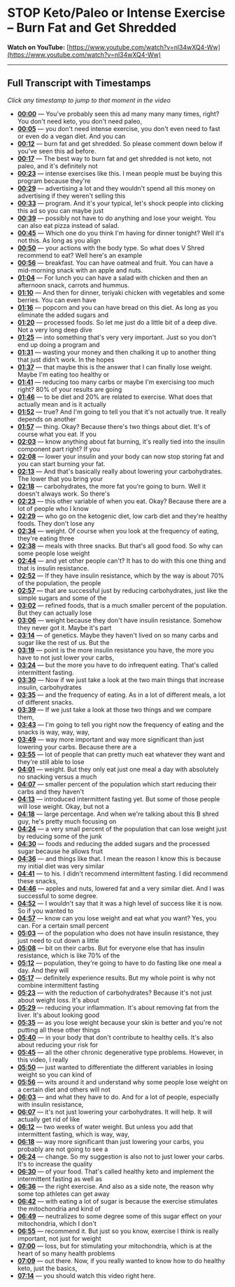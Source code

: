 # STOP Keto/Paleo or Intense Exercise – Burn Fat and Get Shredded

**Watch on YouTube:** [https://www.youtube.com/watch?v=nl34wXQ4-Ww](https://www.youtube.com/watch?v=nl34wXQ4-Ww)

---

## Full Transcript with Timestamps

*Click any timestamp to jump to that moment in the video*

- **[00:00](https://www.youtube.com/watch?v=nl34wXQ4-Ww&t=0s)** — You've probably seen this ad many many many times, right? You don't need keto, you don't need paleo,
- **[00:05](https://www.youtube.com/watch?v=nl34wXQ4-Ww&t=5s)** — you don't need intense exercise, you don't even need to fast or even do a vegan diet. And you can
- **[00:12](https://www.youtube.com/watch?v=nl34wXQ4-Ww&t=12s)** — burn fat and get shredded. So please comment down below if you've seen this ad before.
- **[00:17](https://www.youtube.com/watch?v=nl34wXQ4-Ww&t=17s)** — The best way to burn fat and get shredded is not keto, not paleo, and it's definitely not
- **[00:23](https://www.youtube.com/watch?v=nl34wXQ4-Ww&t=23s)** — intense exercises like this. I mean people must be buying this program because they're
- **[00:29](https://www.youtube.com/watch?v=nl34wXQ4-Ww&t=29s)** — advertising a lot and they wouldn't spend all this money on advertising if they weren't selling this
- **[00:33](https://www.youtube.com/watch?v=nl34wXQ4-Ww&t=33s)** — program. And it's your typical, let's shock people into clicking this ad so you can maybe just
- **[00:39](https://www.youtube.com/watch?v=nl34wXQ4-Ww&t=39s)** — possibly not have to do anything and lose your weight. You can also eat pizza instead of salad.
- **[00:45](https://www.youtube.com/watch?v=nl34wXQ4-Ww&t=45s)** — Which one do you think I'm having for dinner tonight? Well it's not this. As long as you align
- **[00:50](https://www.youtube.com/watch?v=nl34wXQ4-Ww&t=50s)** — your actions with the body type. So what does V Shred recommend to eat? Well here's an example
- **[00:56](https://www.youtube.com/watch?v=nl34wXQ4-Ww&t=56s)** — breakfast. You can have oatmeal and fruit. You can have a mid-morning snack with an apple and nuts.
- **[01:04](https://www.youtube.com/watch?v=nl34wXQ4-Ww&t=64s)** — For lunch you can have a salad with chicken and then an afternoon snack, carrots and hummus.
- **[01:10](https://www.youtube.com/watch?v=nl34wXQ4-Ww&t=70s)** — And then for dinner, teriyaki chicken with vegetables and some berries. You can even have
- **[01:16](https://www.youtube.com/watch?v=nl34wXQ4-Ww&t=76s)** — popcorn and you can have bread on this diet. As long as you eliminate the added sugars and
- **[01:20](https://www.youtube.com/watch?v=nl34wXQ4-Ww&t=80s)** — processed foods. So let me just do a little bit of a deep dive. Not a very long deep dive
- **[01:25](https://www.youtube.com/watch?v=nl34wXQ4-Ww&t=85s)** — into something that's very very important. Just so you don't end up doing a program and
- **[01:31](https://www.youtube.com/watch?v=nl34wXQ4-Ww&t=91s)** — wasting your money and then chalking it up to another thing that just didn't work. In the hopes
- **[01:37](https://www.youtube.com/watch?v=nl34wXQ4-Ww&t=97s)** — that maybe this is the answer that I can finally lose weight. Maybe I'm eating too healthy or
- **[01:41](https://www.youtube.com/watch?v=nl34wXQ4-Ww&t=101s)** — reducing too many carbs or maybe I'm exercising too much right? 80% of your results are going
- **[01:46](https://www.youtube.com/watch?v=nl34wXQ4-Ww&t=106s)** — to be diet and 20% are related to exercise. What does that actually mean and is it actually
- **[01:52](https://www.youtube.com/watch?v=nl34wXQ4-Ww&t=112s)** — true? And I'm going to tell you that it's not actually true. It really depends on another
- **[01:57](https://www.youtube.com/watch?v=nl34wXQ4-Ww&t=117s)** — thing. Okay? Because there's two things about diet. It's of course what you eat. If you
- **[02:03](https://www.youtube.com/watch?v=nl34wXQ4-Ww&t=123s)** — know anything about fat burning, it's really tied into the insulin component part right? If you
- **[02:08](https://www.youtube.com/watch?v=nl34wXQ4-Ww&t=128s)** — lower your insulin and your body can now stop storing fat and you can start burning your fat.
- **[02:13](https://www.youtube.com/watch?v=nl34wXQ4-Ww&t=133s)** — And that's basically really about lowering your carbohydrates. The lower that you bring your
- **[02:18](https://www.youtube.com/watch?v=nl34wXQ4-Ww&t=138s)** — carbohydrates, the more fat you're going to burn. Well it doesn't always work. So there's
- **[02:23](https://www.youtube.com/watch?v=nl34wXQ4-Ww&t=143s)** — this other variable of when you eat. Okay? Because there are a lot of people who I know
- **[02:29](https://www.youtube.com/watch?v=nl34wXQ4-Ww&t=149s)** — who go on the ketogenic diet, low carb diet and they're healthy foods. They don't lose any
- **[02:34](https://www.youtube.com/watch?v=nl34wXQ4-Ww&t=154s)** — weight. Of course when you look at the frequency of eating, they're eating three
- **[02:38](https://www.youtube.com/watch?v=nl34wXQ4-Ww&t=158s)** — meals with three snacks. But that's all good food. So why can some people lose weight
- **[02:44](https://www.youtube.com/watch?v=nl34wXQ4-Ww&t=164s)** — and yet other people can't? It has to do with this one thing and that is insulin resistance.
- **[02:52](https://www.youtube.com/watch?v=nl34wXQ4-Ww&t=172s)** — If they have insulin resistance, which by the way is about 70% of the population, the people
- **[02:57](https://www.youtube.com/watch?v=nl34wXQ4-Ww&t=177s)** — that are successful just by reducing carbohydrates, just like the simple sugars and some of the
- **[03:02](https://www.youtube.com/watch?v=nl34wXQ4-Ww&t=182s)** — refined foods, that is a much smaller percent of the population. But they can actually lose
- **[03:06](https://www.youtube.com/watch?v=nl34wXQ4-Ww&t=186s)** — weight because they don't have insulin resistance. Somehow they never got it. Maybe it's part
- **[03:14](https://www.youtube.com/watch?v=nl34wXQ4-Ww&t=194s)** — of genetics. Maybe they haven't lived on so many carbs and sugar like the rest of us. But the
- **[03:19](https://www.youtube.com/watch?v=nl34wXQ4-Ww&t=199s)** — point is the more insulin resistance you have, the more you have to not just lower your carbs,
- **[03:24](https://www.youtube.com/watch?v=nl34wXQ4-Ww&t=204s)** — but the more you have to do infrequent eating. That's called intermittent fasting.
- **[03:30](https://www.youtube.com/watch?v=nl34wXQ4-Ww&t=210s)** — Now if we just take a look at the two main things that increase insulin, carbohydrates
- **[03:35](https://www.youtube.com/watch?v=nl34wXQ4-Ww&t=215s)** — and the frequency of eating. As in a lot of different meals, a lot of different snacks.
- **[03:39](https://www.youtube.com/watch?v=nl34wXQ4-Ww&t=219s)** — If we just take a look at those two things and we compare them,
- **[03:43](https://www.youtube.com/watch?v=nl34wXQ4-Ww&t=223s)** — I'm going to tell you right now the frequency of eating and the snacks is way, way, way,
- **[03:49](https://www.youtube.com/watch?v=nl34wXQ4-Ww&t=229s)** — way more important and way more significant than just lowering your carbs. Because there are a
- **[03:55](https://www.youtube.com/watch?v=nl34wXQ4-Ww&t=235s)** — lot of people that can pretty much eat whatever they want and they're still able to lose
- **[04:01](https://www.youtube.com/watch?v=nl34wXQ4-Ww&t=241s)** — weight. But they only eat just one meal a day with absolutely no snacking versus a much
- **[04:07](https://www.youtube.com/watch?v=nl34wXQ4-Ww&t=247s)** — smaller percent of the population which start reducing their carbs and they haven't
- **[04:13](https://www.youtube.com/watch?v=nl34wXQ4-Ww&t=253s)** — introduced intermittent fasting yet. But some of those people will lose weight. Okay, but not a
- **[04:18](https://www.youtube.com/watch?v=nl34wXQ4-Ww&t=258s)** — large percentage. And when we're talking about this B shred guy, he's pretty much focusing on
- **[04:24](https://www.youtube.com/watch?v=nl34wXQ4-Ww&t=264s)** — a very small percent of the population that can lose weight just by reducing some of the junk
- **[04:30](https://www.youtube.com/watch?v=nl34wXQ4-Ww&t=270s)** — foods and reducing the added sugars and the processed sugar because he allows fruit
- **[04:36](https://www.youtube.com/watch?v=nl34wXQ4-Ww&t=276s)** — and things like that. I mean the reason I know this is because my initial diet was very similar
- **[04:41](https://www.youtube.com/watch?v=nl34wXQ4-Ww&t=281s)** — to his. I didn't recommend intermittent fasting. I did recommend these snacks,
- **[04:46](https://www.youtube.com/watch?v=nl34wXQ4-Ww&t=286s)** — apples and nuts, lowered fat and a very similar diet. And I was successful to some degree.
- **[04:52](https://www.youtube.com/watch?v=nl34wXQ4-Ww&t=292s)** — I wouldn't say that it was a high level of success like it is now. So if you wanted to
- **[04:57](https://www.youtube.com/watch?v=nl34wXQ4-Ww&t=297s)** — know can you lose weight and eat what you want? Yes, you can. For a certain small percent
- **[05:03](https://www.youtube.com/watch?v=nl34wXQ4-Ww&t=303s)** — of the population who does not have insulin resistance, they just need to cut down a little
- **[05:08](https://www.youtube.com/watch?v=nl34wXQ4-Ww&t=308s)** — bit on their carbs. But for everyone else that has insulin resistance, which is like 70% of the
- **[05:12](https://www.youtube.com/watch?v=nl34wXQ4-Ww&t=312s)** — population, they're going to have to do fasting like one meal a day. And they will
- **[05:17](https://www.youtube.com/watch?v=nl34wXQ4-Ww&t=317s)** — definitely experience results. But my whole point is why not combine intermittent fasting
- **[05:23](https://www.youtube.com/watch?v=nl34wXQ4-Ww&t=323s)** — with the reduction of carbohydrates? Because it's not just about weight loss. It's about
- **[05:29](https://www.youtube.com/watch?v=nl34wXQ4-Ww&t=329s)** — reducing your inflammation. It's about removing fat from the liver. It's about looking good
- **[05:35](https://www.youtube.com/watch?v=nl34wXQ4-Ww&t=335s)** — as you lose weight because your skin is better and you're not putting all these other things
- **[05:40](https://www.youtube.com/watch?v=nl34wXQ4-Ww&t=340s)** — in your body that don't contribute to healthy cells. It's also about reducing your risk for
- **[05:45](https://www.youtube.com/watch?v=nl34wXQ4-Ww&t=345s)** — all the other chronic degenerative type problems. However, in this video, I really
- **[05:50](https://www.youtube.com/watch?v=nl34wXQ4-Ww&t=350s)** — just wanted to differentiate the different variables in losing weight so you can kind of
- **[05:56](https://www.youtube.com/watch?v=nl34wXQ4-Ww&t=356s)** — wits around it and understand why some people lose weight on a certain diet and others will not
- **[06:03](https://www.youtube.com/watch?v=nl34wXQ4-Ww&t=363s)** — and what they have to do. And for a lot of people, especially with insulin resistance,
- **[06:07](https://www.youtube.com/watch?v=nl34wXQ4-Ww&t=367s)** — it's not just lowering your carbohydrates. It will help. It will actually get rid of like
- **[06:12](https://www.youtube.com/watch?v=nl34wXQ4-Ww&t=372s)** — two weeks of water weight. But unless you add that intermittent fasting, which is way, way,
- **[06:18](https://www.youtube.com/watch?v=nl34wXQ4-Ww&t=378s)** — way more significant than just lowering your carbs, you probably are not going to see a
- **[06:24](https://www.youtube.com/watch?v=nl34wXQ4-Ww&t=384s)** — change. So my suggestion is also not to just lower your carbs. It's to increase the quality
- **[06:30](https://www.youtube.com/watch?v=nl34wXQ4-Ww&t=390s)** — of your food. That's called healthy keto and implement the intermittent fasting as well as
- **[06:36](https://www.youtube.com/watch?v=nl34wXQ4-Ww&t=396s)** — the right exercise. And also as a side note, the reason why some top athletes can get away
- **[06:42](https://www.youtube.com/watch?v=nl34wXQ4-Ww&t=402s)** — with eating a lot of sugar is because the exercise stimulates the mitochondria and kind of
- **[06:49](https://www.youtube.com/watch?v=nl34wXQ4-Ww&t=409s)** — neutralizes to some degree some of this sugar effect on your mitochondria, which I don't
- **[06:55](https://www.youtube.com/watch?v=nl34wXQ4-Ww&t=415s)** — recommend it. But just so you know, exercise I think is really important, not just for weight
- **[07:00](https://www.youtube.com/watch?v=nl34wXQ4-Ww&t=420s)** — loss, but for stimulating your mitochondria, which is at the heart of so many health problems
- **[07:09](https://www.youtube.com/watch?v=nl34wXQ4-Ww&t=429s)** — out there. Now, if you really wanted to know how to do healthy keto, just the basics,
- **[07:14](https://www.youtube.com/watch?v=nl34wXQ4-Ww&t=434s)** — you should watch this video right here.
